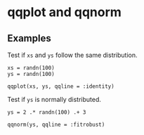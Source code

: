 # qqplot and qqnorm


## Examples

Test if `xs` and `ys` follow the same distribution.

```@figure
xs = randn(100)
ys = randn(100)

qqplot(xs, ys, qqline = :identity)
```

Test if `ys` is normally distributed.

```@figure
ys = 2 .* randn(100) .+ 3

qqnorm(ys, qqline = :fitrobust)
```
